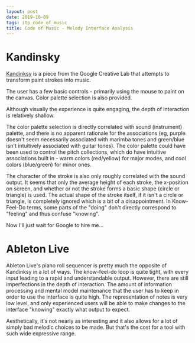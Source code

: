 ```yaml
---
layout: post
date: 2019-10-09
tags: itp code_of_music
title: Code of Music - Melody Interface Analysis
---
```


# Kandinsky
[Kandinksy](https://musiclab.chromeexperiments.com/Kandinsky/) is a piece from the Google Creative Lab that attempts to transform paint strokes into music.

The user has a few basic controls - primarily using the mouse to paint on the canvas. Color palette selection is also provided.

Although visually the experience is quite engaging, the depth of interaction is relatively shallow.

The color palette selection is directly correlated with sound (instrument) palette, and there is no apparent rationale for the associations (eg, purple doesn't seem necessarily associated with marimba tones and green/blue isn't intuitively associated with guitar tones). The color palette could have been used to control the pitch collections, which do have intuitive associations built in - warm colors (red/yellow) for major modes, and cool colors (blue/green) for minor ones.

The character of the stroke is also only roughly correlated with the sound output. It seems that only the average height of each stroke, the x-position on screen, and whether or not the stroke forms a basic shape (circle or triangle) is used. The actual shape of the stroke itself, if it isn't a circle or triangle, is completely ignored which is a bit of a disappointment. In Know-Feel-Do terms, some parts of the "doing" don't directly correspond to "feeling" and thus confuse "knowing".

Now I'll just wait for Google to hire me...

# Ableton Live

Ableton Live's piano roll sequencer is pretty much the opposite of Kandinksy in a lot of ways. The know-feel-do loop is quite tight, with every input leading to a rapid and understandable output. However, there are still imperfections in the depth of interaction. The amount of information processing and mental model maintenance that the user has to keep in order to use the interface is quite high. The representation of notes is very low level, and only experienced users will be able to make changes to the interface "knowing" exactly what output to expect.

Aesthetically, it's not nearly as interesting and it also allows for a lot of simply bad melodic choices to be made. But that's the cost for a tool with such wide expressive range.
